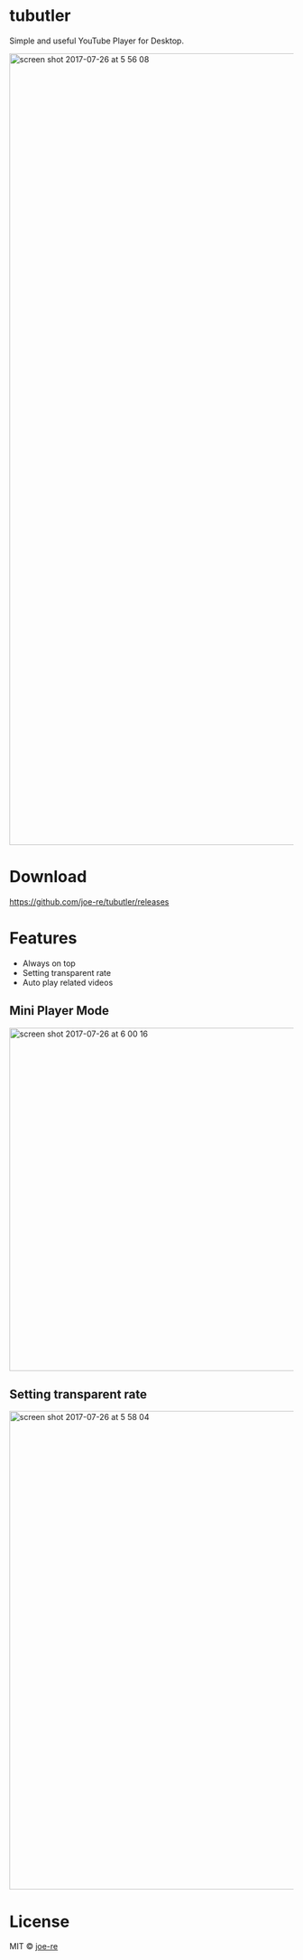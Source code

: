 # tubutler

Simple and useful YouTube Player for Desktop.

<img width="1403" alt="screen shot 2017-07-26 at 5 56 08" src="https://user-images.githubusercontent.com/4954534/28593518-848b46e6-71c7-11e7-9015-8273807eb626.png">

# Download

https://github.com/joe-re/tubutler/releases

# Features

- Always on top
- Setting transparent rate
- Auto play related videos

## Mini Player Mode

<img width="608" alt="screen shot 2017-07-26 at 6 00 16" src="https://user-images.githubusercontent.com/4954534/28593585-c2d13406-71c7-11e7-9e84-be8213a73b33.png">

## Setting transparent rate

<img width="848" alt="screen shot 2017-07-26 at 5 58 04" src="https://user-images.githubusercontent.com/4954534/28593530-8fc72958-71c7-11e7-921f-f7dca0b6f0e5.png">

# License

MIT © [joe-re](https://github.com/joe-re)
